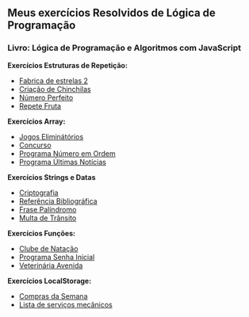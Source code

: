  ## Meus exercícios Resolvidos de Lógica de Programação
 ### Livro: Lógica de Programação e Algoritmos com JavaScript

 **Exercícios Estruturas de Repetição:**
- <a href="https://raffaew.github.io/LogicaDeProgramacao/Repeti%C3%A7%C3%A3o/Exerc%C3%ADcios/Fabrica-de-estrelas-2-main/" target="_blank">Fabrica de estrelas 2</a>
- <a href="https://raffaew.github.io/LogicaDeProgramacao/Repeti%C3%A7%C3%A3o/Exerc%C3%ADcios/Programa-Cria%C3%A7%C3%A3o-de-Chinchilas-main/" target="_blank">Criação de Chinchilas</a>
- <a href="https://raffaew.github.io/LogicaDeProgramacao/Repeti%C3%A7%C3%A3o/Exerc%C3%ADcios/Programa-N%C3%BAmero-Perfeito-main/" target="_blank">Número Perfeito</a>
- <a href="https://raffaew.github.io/LogicaDeProgramacao/Repeti%C3%A7%C3%A3o/Exerc%C3%ADcios/Programa-Repete-Fruta-main/" target="_blank">Repete Fruta</a>

**Exercícios Array:**
- <a href="https://raffaew.github.io/LogicaDeProgramacao/Array/Exerc%C3%ADcios/Jogos-Elimin%C3%A1t%C3%B3rios-main/" target="_blank">Jogos Eliminátórios</a>
- <a href="https://raffaew.github.io/LogicaDeProgramacao/Array/Exerc%C3%ADcios/Programa-Concurso-main/" target="_blank">Concurso</a>
- <a href="https://raffaew.github.io/LogicaDeProgramacao/Array/Exerc%C3%ADcios/Programa-N%C3%BAmero-em-Ordem-main/" target="_blank">Programa Número em Ordem</a>
- <a href="https://raffaew.github.io/LogicaDeProgramacao/Array/Exerc%C3%ADcios/Programa-%C3%9Altimas-Not%C3%ADcias-main/" target="_blank">Programa Últimas Notícias</a>

**Exercícios Strings e Datas**
- <a href="https://raffaew.github.io/LogicaDeProgramacao/Strings_e_Datas/Exercícios/Programa-Criptografia-main/ " target="_blank">Criptografia</a>
- <a href="https://raffaew.github.io/LogicaDeProgramacao/Strings_e_Datas/Exercícios/Referencia-Bibliografica-main/" target="_blank">Referência Bibliográfica</a>
- <a href="https://raffaew.github.io/LogicaDeProgramacao/Strings_e_Datas/Exercícios/Frase-Palindromo-main/" target="_blank">Frase Palíndromo</a>
- <a href="https://raffaew.github.io/LogicaDeProgramacao/Strings_e_Datas/Exercícios/Multa-De-Transito-main/">Multa de Trânsito</a>

**Exercícios Funções:**
- <a href="https://raffaew.github.io/LogicaDeProgramacao/Funções/Exercícios/clube_de_natacao-main">Clube de Natação</a>
- <a href="https://raffaew.github.io/LogicaDeProgramacao/Funções/Exercícios/programa_senha_inicial-main/">Programa Senha Inicial</a>
- <a href="https://raffaew.github.io/LogicaDeProgramacao/Funções/Exercícios/veterinaria_avenida-main/">Veterinária Avenida</a>

**Exercícios LocalStorage:**
- <a href="https://raffaew.github.io/LogicaDeProgramacao/LocalStorage/Exercícios/compras-da-semana-main">Compras da Semana</a>
- <a href="https://raffaew.github.io/LogicaDeProgramacao/LocalStorage/Exercícios/controle-de-servicos-main">Lista de serviços mecânicos</a>
